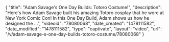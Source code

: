 {
    "title": "Adam Savage's One Day Builds: Totoro Costume!",
    "description": "Here's how Adam Savage built his amazing Totoro cosplay that he wore at New York Comic Con! In this One Day Build, Adam shows us how he designed the ...",
    "videoid": "78080068",
    "date_created": "1478111582",
    "date_modified": "1478111582",
    "type": "captivate",
    "layout": "video",
    "url": "\/v\/adam-savage-s-one-day-builds-totoro-costume\/78080068"
}